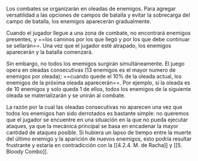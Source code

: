 
Los combates se organizarán en oleadas de enemigos. Para agregar versatilidad a las opciones de campos de batalla y evitar la sobrecarga del campo de batalla, los enemigos aparecerán gradualmente.

Cuando el jugador llegue a una zona de combate, no encontrará enemigos presentes, y ==los caminos por los que llegó y por los que debe continuar se sellarán==. Una vez que el jugador esté atrapado, los enemigos aparecerán y la batalla comenzará.

Sin embargo, no todos los enemigos surgirán simultáneamente. El juego opera en oleadas consecutivas (13 enemigos es el mayor numero de enemigos por oleada); ==cuando quede el 10% de la oleada actual, los enemigos de la próxima oleada aparecerán==. Por ejemplo, si la oleada es de 10 enemigos y solo queda 1 de ellos, todos los enemigos de la siguiente oleada se materializarán y se unirán al combate.

La razón por la cual las oleadas consecutivas no aparecen una vez que todos los enemigos han sido derrotados es bastante simple: no queremos que el jugador se encuentre en una situación en la que no pueda ejecutar ataques, ya que la mecánica principal se basa en encadenar la mayor cantidad de ataques posible. Si hubiera un lapso de tiempo entre la muerte del último enemigo y la aparición de nuevos enemigos, esto podría resultar frustrante y estaría en contradicción con la [[4.2.4. M. de Racha]] y [[5. Bloody Combo]]. 